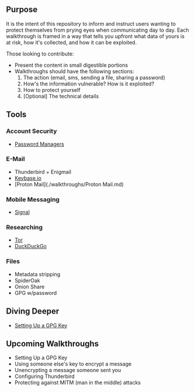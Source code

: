 ## Purpose

It is the intent of this repository to inform and instruct users wanting to protect themselves from prying
eyes when communicating day to day. Each walkthrough is framed in a way that tells you upfront what data of
yours is at risk, how it's collected, and how it can be exploited.

Those looking to contribute:

  * Present the content in small digestible portions
  * Walkthroughs should have the following sections:
    1. The action (email, sms, sending a file, sharing a password)
    2. How's the information vulnerable? How is it exploited?
    3. How to protect yourself
    4. [Optional] The technical details

## Tools

### Account Security
  - [Password Managers](./walkthroughs/password_managers.md)

### E-Mail
  - Thunderbird + Enigmail
  - [Keybase.io](./walkthroughs/Keybase.io.md)
  - [Proton Mail](./walkthroughs/Proton Mail.md)

### Mobile Messaging
  - [Signal](./walkthroughs/Signal.md)

### Researching
  - [Tor](./walkthroughs/tor.md)
  - [DuckDuckGo](./walkthroughs/DuckDuckGo.md)

### Files
  - Metadata stripping
  - SpiderOak
  - Onion Share
  - GPG w/password

## Diving Deeper
* [Setting Up a GPG Key](./walkthroughs/gpg_key_setup.md)

## Upcoming Walkthroughs

   * Setting Up a GPG Key
   * Using someone else's key to encrypt a message
   * Unencrypting a message someone sent you
   * Configuring Thunderbird
   * Protecting against MITM (man in the middle) attacks
